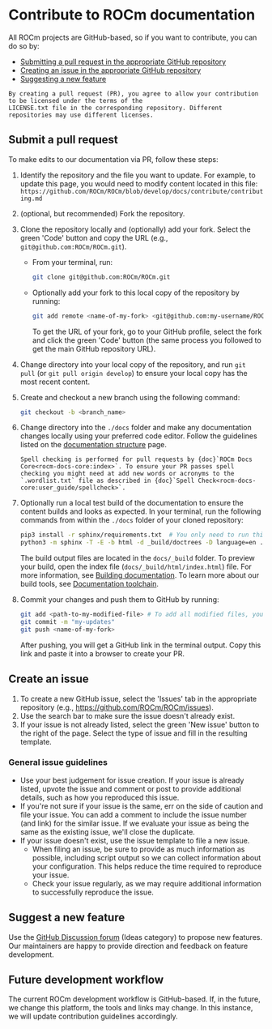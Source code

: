 <head>
  <meta charset="UTF-8">
  <meta name="description" content="Contributing to ROCm">
  <meta name="keywords" content="ROCm, contributing, contribute, maintainer, contributor">
</head>

# Contribute to ROCm documentation

All ROCm projects are GitHub-based, so if you want to contribute, you can do so by:

* [Submitting a pull request in the appropriate GitHub repository](#submit-a-pull-request)
* [Creating an issue in the appropriate GitHub repository](#create-an-issue)
* [Suggesting a new feature](#suggest-a-new-feature)

```{important}
By creating a pull request (PR), you agree to allow your contribution to be licensed under the terms of the
LICENSE.txt file in the corresponding repository. Different repositories may use different licenses.
```

## Submit a pull request

To make edits to our documentation via PR, follow these steps:

1. Identify the repository and the file you want to update. For example, to update this page, you would
  need to modify content located in this file:
  `https://github.com/ROCm/ROCm/blob/develop/docs/contribute/contributing.md`

2. (optional, but recommended) Fork the repository.

3. Clone the repository locally and (optionally) add your fork. Select the green 'Code' button and copy
   the URL (e.g., `git@github.com:ROCm/ROCm.git`).

   * From your terminal, run:

      ```bash
      git clone git@github.com:ROCm/ROCm.git
      ```

   * Optionally add your fork to this local copy of the repository by running:

      ```bash
      git add remote <name-of-my-fork> <git@github.com:my-username/ROCm.git>
      ```

      To get the URL of your fork, go to your GitHub profile, select the fork and click the green 'Code'
      button (the same process you followed to get the main GitHub repository URL).

4. Change directory into your local copy of the repository, and run ``git pull`` (or ``git pull origin develop``) to ensure your local copy has the most recent content.

5. Create and checkout a new branch using the following command:

    ```bash
    git checkout -b <branch_name>
    ```

6. Change directory into the `./docs` folder and make any documentation changes locally using your preferred code editor. Follow the guidelines listed on the
   [documentation structure](./doc-structure.md) page.

   ```{note}
   Spell checking is performed for pull requests by {doc}`ROCm Docs Core<rocm-docs-core:index>`. To ensure your PR passes spell checking you might need at add new words or acronyms to the `.wordlist.txt` file as described in {doc}`Spell Check<rocm-docs-core:user_guide/spellcheck>`. 
   ```


7. Optionally run a local test build of the documentation to ensure the content builds and looks as expected. In your terminal, run the following commands from within the `./docs` folder of your cloned repository:

     ```bash
     pip3 install -r sphinx/requirements.txt  # You only need to run this command once
     python3 -m sphinx -T -E -b html -d _build/doctrees -D language=en . _build/html
     ```

    The build output files are located in the `docs/_build` folder. To preview your build, open the index file
    (`docs/_build/html/index.html`) file. For more information, see [Building documentation](building.md). To learn
    more about our build tools, see [Documentation toolchain](toolchain.md).

8. Commit your changes and push them to GitHub by running:

    ```bash
    git add <path-to-my-modified-file> # To add all modified files, you can use: git add .
    git commit -m "my-updates"
    git push <name-of-my-fork>
    ```

    After pushing, you will get a GitHub link in the terminal output. Copy this link and paste it into a
    browser to create your PR.

## Create an issue

1. To create a new GitHub issue, select the 'Issues' tab in the appropriate repository
  (e.g., https://github.com/ROCm/ROCm/issues).
2. Use the search bar to make sure the issue doesn't already exist.
3. If your issue is not already listed, select the green 'New issue' button to the right of the page. Select
  the type of issue and fill in the resulting template.

### General issue guidelines

* Use your best judgement for issue creation. If your issue is already listed, upvote the issue and
  comment or post to provide additional details, such as how you reproduced this issue.
* If you're not sure if your issue is the same, err on the side of caution and file your issue.
  You can add a comment to include the issue number (and link) for the similar issue. If we evaluate
  your issue as being the same as the existing issue, we'll close the duplicate.
* If your issue doesn't exist, use the issue template to file a new issue.
  * When filing an issue, be sure to provide as much information as possible, including script output so
    we can collect information about your configuration. This helps reduce the time required to
    reproduce your issue.
  * Check your issue regularly, as we may require additional information to successfully reproduce the
    issue.

## Suggest a new feature

Use the [GitHub Discussion forum](https://github.com/ROCm/ROCm/discussions)
(Ideas category) to propose new features. Our maintainers are happy to provide direction and
feedback on feature development.

## Future development workflow

The current ROCm development workflow is GitHub-based. If, in the future, we change this platform,
the tools and links may change. In this instance, we will update contribution guidelines accordingly.
